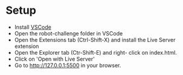 # Setup
- Install [VSCode](https://code.visualstudio.com/download)
- Open the robot-challenge folder in VSCode
- Open the Extensions tab (Ctrl-Shift-X) and install the Live Server extension
- Open the Explorer tab (Ctr-Shift-E) and right- click on index.html. 
- Click on 'Open with Live Server'
- Go to http://127.0.0.1:5500 in your browser.
